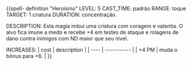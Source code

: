 {{spell-   definition "Heroísmo"
LEVEL: 5
CAST_TIME: padrão
RANGE: toque
TARGET: 1 criatura
DURATION: concentração.

DESCRIPTION:
Esta magia imbui uma criatura com coragem e valentia. O alvo fica imune a medo e recebe +4 em testes de ataque e rolagens de dano contra inimigos com ND maior que seu nível.

INCREASES:
| cost | description |
| ---- | ----------- |
| +4 PM | muda o bônus para +6. |
}}
